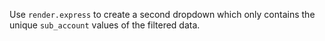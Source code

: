 Use `render.express` to create a second dropdown which only contains the unique `sub_account` values of the filtered data.
